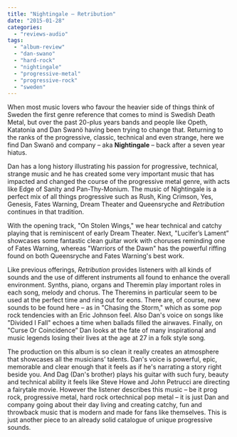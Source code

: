 ```yaml
---
title: "Nightingale – Retribution"
date: "2015-01-28"
categories: 
  - "reviews-audio"
tags: 
  - "album-review"
  - "dan-swano"
  - "hard-rock"
  - "nightingale"
  - "progressive-metal"
  - "progressive-rock"
  - "sweden"
---
```


When most music lovers who favour the heavier side of things think of Sweden the first genre reference that comes to mind is Swedish Death Metal, but over the past 20-plus years bands and people like Opeth, Katatonia and Dan Swanö having been trying to change that. Returning to the ranks of the progressive, classic, technical and even strange, here we find Dan Swanö and company – aka **Nightingale** – back after a seven year hiatus.

Dan has a long history illustrating his passion for progressive, technical, strange music and he has created some very important music that has impacted and changed the course of the progressive metal genre, with acts like Edge of Sanity and Pan-Thy-Monium. The music of Nightingale is a perfect mix of all things progressive such as Rush, King Crimson, Yes, Genesis, Fates Warning, Dream Theater and Queensryche and _Retribution_ continues in that tradition.

With the opening track, "On Stolen Wings," we hear technical and catchy playing that is reminiscent of early Dream Theater. Next, "Lucifer’s Lament” showcases some fantastic clean guitar work with choruses reminding one of Fates Warning, whereas "Warriors of the Dawn" has the powerful riffing found on both Queensryche and Fates Warning's best work.

Like previous offerings, _Retribution_ provides listeners with all kinds of sounds and the use of different instruments all found to enhance the overall environment. Synths, piano, organs and Theremin play important roles in each song, melody and chorus. The Theremins in particular seem to be used at the perfect time and ring out for eons. There are, of course, new sounds to be found here – as in "Chasing the Storm," which as some pop rock tendencies with an Eric Johnson feel. Also Dan's voice on songs like "Divided I Fall" echoes a time when ballads filled the airwaves. Finally, on "Curse Or Coincidence” Dan looks at the fate of many inspirational and music legends losing their lives at the age at 27 in a folk style song.

The production on this album is so clean it really creates an atmosphere that showcases all the musicians’ talents. Dan's voice is powerful, epic, memorable and clear enough that it feels as if he's narrating a story right beside you. And Dag (Dan's brother) plays his guitar with such fury, beauty and technical ability it feels like Steve Howe and John Petrucci are directing a fairytale movie. However the listener describes this music – be it prog rock, progressive metal, hard rock ortechnical pop metal – it is just Dan and company going about their day living and creating catchy, fun and throwback music that is modern and made for fans like themselves. This is just another piece to an already solid catalogue of unique progressive sounds.
